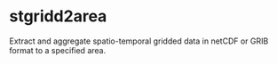 # stgridd2area
Extract and aggregate spatio-temporal gridded data in netCDF or GRIB format to a specified area.
